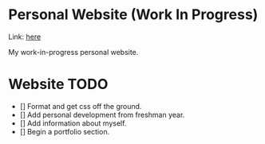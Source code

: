 # Personal Website (Work In Progress)

Link: [here](jalen-moore.github.io)

My work-in-progress personal website.

# Website TODO

- [] Format and get css off the ground.
- [] Add personal development from freshman year.
- [] Add information about myself.
- [] Begin a portfolio section.
